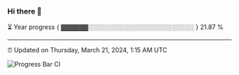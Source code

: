 ### Hi there 👋

⏳ Year progress { ▓▓▓▓▓▓░░░░░░░░░░░░░░░░░░░░░░░░ } 21.87 %

---

⏰ Updated on Thursday, March 21, 2024, 1:15 AM UTC

![Progress Bar CI](https://github.com/arthurbuhl/arthurbuhl/workflows/Progress%20Bar%20CI/badge.svg)
